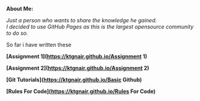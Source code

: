 **About Me:**  

_Just a person who wants to share the knowledge he gained.  
I decided to use GitHub Pages as this is the largest opensource community to do so._   

So far i have written these  

**[Assignment 1](https://ktgnair.github.io/Assignment 1)**  

**[Assignment 2](https://ktgnair.github.io/Assignment 2)**  

**[Git Tutorials](https://ktgnair.github.io/Basic Github)**  

**[Rules For Code](https://ktgnair.github.io/Rules For Code)**
